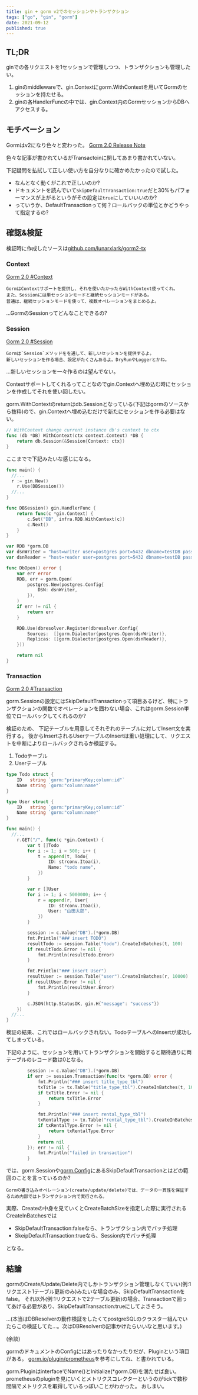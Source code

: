 ```yaml
---
title: gin + gorm v2でのセッションやトランザクション
tags: ["go", "gin", "gorm"]
date: 2021-09-12
published: true
---
```


## TL;DR

ginでの各リクエストを1セッションで管理しつつ、トランザクションも管理したい。

1. ginのmiddlewareで、gin.Contextにgorm.WithContextを用いてGormのセッションを持たせる。
2. ginの各HandlerFuncの中では、gin.Context内のGormセッションからDBへアクセスする。


## モチベーション

Gormはv2になり色々と変わった。 [Gorm 2.0 Release Note](https://gorm.io/docs/v2_release_note.html)

色々な記事が書かれているがTransactoinに関してあまり書かれていない。

下記疑問を払拭して正しい使い方を自分なりに確かめたかったので試した。

- なんとなく動くがこれで正しいのか?
- ドキュメントを読んでいて`SkipDefaultTransaction:true`だと30%もパフォーマンスが上がるというがその設定は`true`にしていいいのか?
- っていうか、DefaultTransactionって何？ロールバックの単位とかどうやって指定するの?


## 確認&検証

検証時に作成したソースは[github.com/lunarxlark/gorm2-tx](https://github.com/lunarxlark/gorm2-tx)


### Context

[Gorm 2.0 #Context](https://gorm.io/docs/context.html)

```
GormはContextサポートを提供し、それを使いたかったらWithContext使ってくれ。
また、Sessionには単セッションモードと継続セッションモードがある。
普通は、継続セッションモードを使って、複数オペレーションをまとめるよ。
```

...GormのSessionってどんなことできるの?


### Session

[Gorm 2.0 #Session](https://gorm.io/docs/session.html)

```
Gormは`Session`メソッドをを通して、新しいセッションを提供するよ。
新しいセッションを作る場合、設定がたくさんあるよ。DryRunやLoggerとかね。
```

...新しいセッションを一々作るのは望んでない。

Contextサポートしてくれるってことなのでgin.Contextへ埋め込む時にセッションを作成してそれを使い回したい。

gorm.WithContextのreturnはdb.Sessionとなっている(下記はgormのソースから抜粋)ので、gin.Contextへ埋め込むだけで新たにセッションを作る必要はない。

```go
// WithContext change current instance db's context to ctx
func (db *DB) WithContext(ctx context.Context) *DB {
	return db.Session(&Session{Context: ctx})
}
```

ここまでで下記みたいな感じになる。

```go
func main() {
  //...
  r := gin.New()
	r.Use(DBSession())
  //...
}

func DBSession() gin.HandlerFunc {
	return func(c *gin.Context) {
		c.Set("DB", infra.RDB.WithContext(c))
		c.Next()
	}
}

var RDB *gorm.DB
var dsnWriter = "host=writer user=postgres port=5432 dbname=testDB password=pass sslmode=disable"
var dsnReader = "host=reader user=postgres port=5432 dbname=testDB password=pass sslmode=disable"

func DbOpen() error {
	var err error
	RDB, err = gorm.Open(
		postgres.New(postgres.Config{
			DSN: dsnWriter,
		}),
	)
	if err != nil {
		return err
	}

	RDB.Use(dbresolver.Register(dbresolver.Config{
		Sources:  []gorm.Dialector{postgres.Open(dsnWriter)},
		Replicas: []gorm.Dialector{postgres.Open(dsnReader)},
	}))

	return nil
}
```


### Transaction

[Gorm 2.0 #Transaction](https://gorm.io/docs/transactions.html)

gorm.Sessionの設定にはSkipDefaultTransactionって項目あるけど、特にトランザクションの関数でオペレーションを囲わない場合、これはgorm.Session単位でロールバックしてくれるのか?

検証のため、 下記テーブルを用意してそれぞれのテーブルに対してInsert文を実行する。
後からInsertされるUserテーブルのInsertは重い処理にして、リクエストを中断によりロールバックされるか検証する。
1. Todoテーブル
2. Userテーブル

```go
type Todo struct {
	ID   string `gorm:"primaryKey;column:id"`
	Name string `gorm:"column:name"`
}

type User struct {
	ID   string `gorm:"primaryKey;column:id"`
	Name string `gorm:"column:name"`
}

func main() {
  //...
	r.GET("/", func(c *gin.Context) {
		var t []Todo
		for i := 1; i < 500; i++ {
			t = append(t, Todo{
				ID: strconv.Itoa(i),
				Name: "todo name",
			})
		}

		var r []User
		for i := 1; i < 5000000; i++ {
			r = append(r, User{
				ID: strconv.Itoa(i),
				User: "山田太郎",
			})
		}

		session := c.Value("DB").(*gorm.DB)
		fmt.Println("### insert TODO")
		resultTodo := session.Table("todo").CreateInBatches(t, 100)
		if resultTodo.Error != nil {
			fmt.Println(resultTodo.Error)
		}

		fmt.Println("### insert User")
		resultUser := session.Table("user").CreateInBatches(r, 10000)
		if resultUser.Error != nil {
			fmt.Println(resultUser.Error)
		}

		c.JSON(http.StatusOK, gin.H{"message": "success"})
	})
  //...
}
```

検証の結果、これではロールバックされない。TodoテーブルへのInsertが成功してしまっている。

下記のように、セッションを用いてトランザクションを開始すると期待通りに両テーブルのレコード数は0となる。

```go
		session := c.Value("DB").(*gorm.DB)
		if err := session.Transaction(func(tx *gorm.DB) error {
			fmt.Println("### insert title_type_tbl")
			txTitle := tx.Table("title_type_tbl").CreateInBatches(t, 100)
			if txTitle.Error != nil {
				return txTitle.Error
			}

			fmt.Println("### insert rental_type_tbl")
			txRentalType := tx.Table("rental_type_tbl").CreateInBatches(r, 10000)
			if txRentalType.Error != nil {
				return txRentalType.Error
			}
			return nil
		}); err != nil {
			fmt.Println("failed in transaction")
		}
```

では、gorm.Sessionや[gorm.Config](https://gorm.io/docs/gorm_config.html)にあるSkipDefaultTransactionとはどの範囲のことを言っているのか?

```
Gormの書き込みオペレーション(create/update/delete)では、データの一貫性を保証するため内部ではトランザクション内で実行される。
```

実際、Createの中身を見ていくとCreateBatchSizeを指定した際に実行されるCreateInBatchesでは

- SkipDefaultTransaction:falseなら、トランザクション内でバッチ処理
- SkeipDefaultTransaction:trueなら、Session内でバッチ処理

となる。


## 結論

gormのCreate/Update/Delete内でしかトランザクション管理しなくていい(例:1リクエスト1テーブル更新のみ)みたいな場合のみ、SkipDefaultTransactionをfalse。
それ以外(例:1リクエストで2テーブル更新)の場合、Transactionで囲ってあげる必要があり、SkipDefaultTransaction:trueにしてよさそう。


...(本当はDBResolverの動作検証をしたくてpostgreSQLのクラスター組んでいたらこの検証してた...。次はDBResolverの記事かけたらいいなと思います。)



(余談)

gormのドキュメントのConfigにはあったりなかったりだが、Pluginという項目がある。
[gorm.io/plugin/prometheus](https://github.com/go-gorm/prometheus/blob/master/prometheus.go)を参考にしてね、と書かれている。

gorm.PluginはinterfaceでName()とInitialize(*gorm.DB)を満たせば良い。
prometheusのpluginを見にいくとメトリクスコレクターというのがtickで数秒間隔でメトリクスを取得しているっぽいことがわかった。
おしまい。
